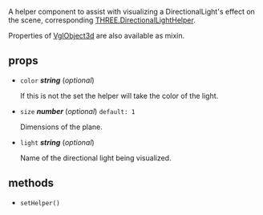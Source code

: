 A helper component to assist with visualizing a DirectionalLight's effect on the scene,
corresponding [THREE.DirectionalLightHelper](https://threejs.org/docs/index.html#api/helpers/DirectionalLightHelper).

Properties of [VglObject3d](vgl-object3d) are also available as mixin. 

## props 

- `color` ***string*** (*optional*) 

  If this is not the set the helper will take the color of the light. 

- `size` ***number*** (*optional*) `default: 1` 

  Dimensions of the plane. 

- `light` ***string*** (*optional*) 

  Name of the directional light being visualized. 

## methods 

- `setHelper()` 

